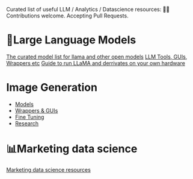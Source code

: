 Curated list of useful LLM / Analytics / Datascience resources:
🤝👥 Contributions welcome. Accepting Pull Requests.

# 💬Large Language Models

[The curated model list for llama and other open models](llm-model-list.md)
[LLM Tools, GUIs, Wrappers etc](llm-tools.md)
[Guide to run LLaMA and derrivates on your own hardware](llama.md)

# Image Generation
- [Models](image-generation.md#models)
- [Wrappers & GUIs](image-generation.md#wrappers-&-guis)
- [Fine Tuning](image-generation.md#fine-tuning)
- [Research](image-generation.md#research)


# 📊Marketing data science

[Marketing data science resources](marketing-data-science.md)

